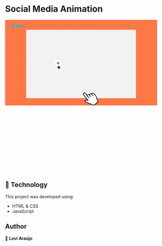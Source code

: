 # Social Media Animation

<div style="width:500px; height:500px; margin:0;"><img src="./.github/assets/animation.gif"></div>

## :robot: Technology

This project was developed using:

+ HTML & CSS
+ JavaScript

## Author

👤 <strong> Levi Araújo </strong>
